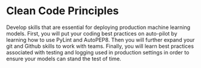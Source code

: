 # Clean Code Principles

Develop skills that are essential for deploying production machine learning models. First, you will put your coding best practices on auto-pilot by learning how to use PyLint and AutoPEP8. Then you will further expand your git and Github skills to work with teams. Finally, you will learn best practices associated with testing and logging used in production settings in order to ensure your models can stand the test of time.